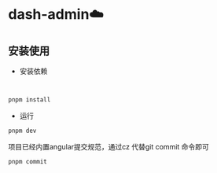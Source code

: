 <h1>dash-admin☁️</h1>

## 安装使用

- 安装依赖

```bash


pnpm install

```


- 运行

```bash
pnpm dev
```


项目已经内置angular提交规范，通过cz 代替git commit 命令即可

```bash
pnpm commit
```
